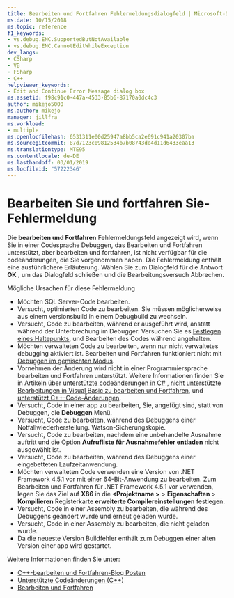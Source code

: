 ```yaml
---
title: Bearbeiten und Fortfahren Fehlermeldungsdialogfeld | Microsoft-Dokumentation
ms.date: 10/15/2018
ms.topic: reference
f1_keywords:
- vs.debug.ENC.SupportedButNotAvailable
- vs.debug.ENC.CannotEditWhileException
dev_langs:
- CSharp
- VB
- FSharp
- C++
helpviewer_keywords:
- Edit and Continue Error Message dialog box
ms.assetid: f98c91c0-447a-4533-85b6-87170a0dc4c3
author: mikejo5000
ms.author: mikejo
manager: jillfra
ms.workload:
- multiple
ms.openlocfilehash: 6531311e00d25947a8bb5ca2e691c941a20307ba
ms.sourcegitcommit: 87d7123c09812534b7b08743de4d11d6433eaa13
ms.translationtype: MTE95
ms.contentlocale: de-DE
ms.lasthandoff: 03/01/2019
ms.locfileid: "57222346"
---
```

# <a name="edit-and-continue-error-message"></a>Bearbeiten Sie und fortfahren Sie-Fehlermeldung

Die **bearbeiten und Fortfahren** Fehlermeldungsfeld angezeigt wird, wenn Sie in einer Codesprache Debuggen, das Bearbeiten und Fortfahren unterstützt, aber bearbeiten und fortfahren, ist nicht verfügbar für die codeänderungen, die Sie vorgenommen haben. Die Fehlermeldung enthält eine ausführlichere Erläuterung. Wählen Sie zum Dialogfeld für die Antwort **OK** , um das Dialogfeld schließen und die Bearbeitungsversuch Abbrechen.

Mögliche Ursachen für diese Fehlermeldung

-   Möchten SQL Server-Code bearbeiten.
-   Versucht, optimierten Code zu bearbeiten. Sie müssen möglicherweise aus einem versionsbuild in einem Debugbuild zu wechseln.
-   Versucht, Code zu bearbeiten, während er ausgeführt wird, anstatt während der Unterbrechung im Debugger. Versuchen Sie es [Festlegen eines Haltepunkts](../debugger/using-breakpoints.md), und Bearbeiten des Codes während angehalten.
-   Möchten verwalteten Code zu bearbeiten, wenn nur nicht verwaltetes debugging aktiviert ist. Bearbeiten und Fortfahren funktioniert nicht mit [Debuggen im gemischten Modus](../debugger/how-to-debug-in-mixed-mode.md).
-   Vornehmen der Änderung wird nicht in einer Programmiersprache bearbeiten und Fortfahren unterstützt. Weitere Informationen finden Sie in Artikeln über [unterstützte codeänderungen in C# ](supported-code-changes-csharp.md), [nicht unterstützte Bearbeitungen in Visual Basic zu bearbeiten und Fortfahren](/visualstudio/debugger/supported-code-changes-csharp), und [unterstützt C++-Code-Änderungen](supported-code-changes-cpp.md).
-   Versucht, Code in einer app zu bearbeiten, Sie, angefügt sind, statt von Debuggen, die **Debuggen** Menü.
-   Versucht, Code zu bearbeiten, während des Debuggens einer Notfallwiederherstellung. Watson-Sicherungskopie.
-   Versucht, Code zu bearbeiten, nachdem eine unbehandelte Ausnahme auftritt und die Option **Aufrufliste für Ausnahmefehler entladen** nicht ausgewählt ist.
-   Versucht, Code zu bearbeiten, während des Debuggens einer eingebetteten Laufzeitanwendung.
-   Möchten verwalteten Code verwenden eine Version von .NET Framework 4.5.1 vor mit einer 64-Bit-Anwendung zu bearbeiten. Zum Bearbeiten und Fortfahren für .NET Framework 4.5.1 vor verwenden, legen Sie das Ziel auf **X86** in die  **\<Projektname >** > **Eigenschaften**  >  **Kompilieren** Registerkarte **erweiterte Compilereinstellungen** festlegen.
-   Versucht, Code in einer Assembly zu bearbeiten, die während des Debuggens geändert wurde und erneut geladen wurde.
-   Versucht, Code in einer Assembly zu bearbeiten, die nicht geladen wurde.
-   Da die neueste Version Buildfehler enthält zum Debuggen einer alten Version einer app wird gestartet.

Weitere Informationen finden Sie unter:
- [C++-bearbeiten und Fortfahren-Blog Posten](https://devblogs.microsoft.com/cppblog/c-edit-and-continue-in-visual-studio-2015-update-3/)
- [Unterstützte Codeänderungen (C++)](../debugger/supported-code-changes-cpp.md)
- [Bearbeiten und Fortfahren](../debugger/edit-and-continue.md)